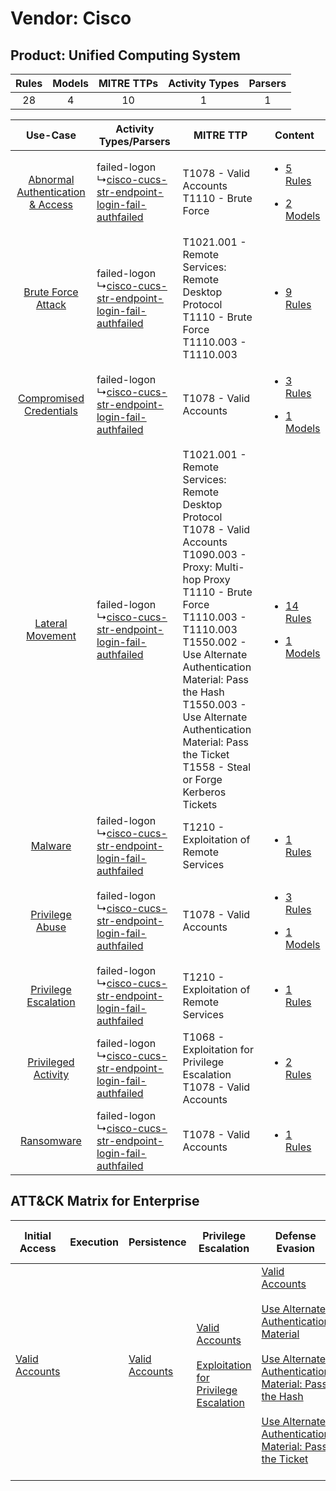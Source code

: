 Vendor: Cisco
=============
Product: Unified Computing System
---------------------------------
| Rules | Models | MITRE TTPs | Activity Types | Parsers |
|:-----:|:------:|:----------:|:--------------:|:-------:|
|  28   |   4    |     10     |       1        |    1    |

|    Use-Case    | Activity Types/Parsers    | MITRE TTP    | Content    |
|:----:| ---- | ---- | ---- |
| [Abnormal Authentication & Access](../../../UseCases/uc_abnormal_authentication_&_access.md) |  failed-logon<br> ↳[cisco-cucs-str-endpoint-login-fail-authfailed](Ps/pC_ciscocucsstrendpointloginfailauthfailed.md)<br> | T1078 - Valid Accounts<br>T1110 - Brute Force<br>    | [<ul><li>5 Rules</li></ul><ul><li>2 Models</li></ul>](RM/r_m_cisco_unified_computing_system_Abnormal_Authentication_&_Access.md) |
|    [Brute Force Attack](../../../UseCases/uc_brute_force_attack.md)    |  failed-logon<br> ↳[cisco-cucs-str-endpoint-login-fail-authfailed](Ps/pC_ciscocucsstrendpointloginfailauthfailed.md)<br> | T1021.001 - Remote Services: Remote Desktop Protocol<br>T1110 - Brute Force<br>T1110.003 - T1110.003<br>    | [<ul><li>9 Rules</li></ul>](RM/r_m_cisco_unified_computing_system_Brute_Force_Attack.md)    |
|          [Compromised Credentials](../../../UseCases/uc_compromised_credentials.md)          |  failed-logon<br> ↳[cisco-cucs-str-endpoint-login-fail-authfailed](Ps/pC_ciscocucsstrendpointloginfailauthfailed.md)<br> | T1078 - Valid Accounts<br>    | [<ul><li>3 Rules</li></ul><ul><li>1 Models</li></ul>](RM/r_m_cisco_unified_computing_system_Compromised_Credentials.md)          |
|    [Lateral Movement](../../../UseCases/uc_lateral_movement.md)    |  failed-logon<br> ↳[cisco-cucs-str-endpoint-login-fail-authfailed](Ps/pC_ciscocucsstrendpointloginfailauthfailed.md)<br> | T1021.001 - Remote Services: Remote Desktop Protocol<br>T1078 - Valid Accounts<br>T1090.003 - Proxy: Multi-hop Proxy<br>T1110 - Brute Force<br>T1110.003 - T1110.003<br>T1550.002 - Use Alternate Authentication Material: Pass the Hash<br>T1550.003 - Use Alternate Authentication Material: Pass the Ticket<br>T1558 - Steal or Forge Kerberos Tickets<br> | [<ul><li>14 Rules</li></ul><ul><li>1 Models</li></ul>](RM/r_m_cisco_unified_computing_system_Lateral_Movement.md)    |
|    [Malware](../../../UseCases/uc_malware.md)    |  failed-logon<br> ↳[cisco-cucs-str-endpoint-login-fail-authfailed](Ps/pC_ciscocucsstrendpointloginfailauthfailed.md)<br> | T1210 - Exploitation of Remote Services<br>    | [<ul><li>1 Rules</li></ul>](RM/r_m_cisco_unified_computing_system_Malware.md)    |
|    [Privilege Abuse](../../../UseCases/uc_privilege_abuse.md)    |  failed-logon<br> ↳[cisco-cucs-str-endpoint-login-fail-authfailed](Ps/pC_ciscocucsstrendpointloginfailauthfailed.md)<br> | T1078 - Valid Accounts<br>    | [<ul><li>3 Rules</li></ul><ul><li>1 Models</li></ul>](RM/r_m_cisco_unified_computing_system_Privilege_Abuse.md)    |
|    [Privilege Escalation](../../../UseCases/uc_privilege_escalation.md)    |  failed-logon<br> ↳[cisco-cucs-str-endpoint-login-fail-authfailed](Ps/pC_ciscocucsstrendpointloginfailauthfailed.md)<br> | T1210 - Exploitation of Remote Services<br>    | [<ul><li>1 Rules</li></ul>](RM/r_m_cisco_unified_computing_system_Privilege_Escalation.md)    |
|    [Privileged Activity](../../../UseCases/uc_privileged_activity.md)    |  failed-logon<br> ↳[cisco-cucs-str-endpoint-login-fail-authfailed](Ps/pC_ciscocucsstrendpointloginfailauthfailed.md)<br> | T1068 - Exploitation for Privilege Escalation<br>T1078 - Valid Accounts<br>    | [<ul><li>2 Rules</li></ul>](RM/r_m_cisco_unified_computing_system_Privileged_Activity.md)    |
|    [Ransomware](../../../UseCases/uc_ransomware.md)    |  failed-logon<br> ↳[cisco-cucs-str-endpoint-login-fail-authfailed](Ps/pC_ciscocucsstrendpointloginfailauthfailed.md)<br> | T1078 - Valid Accounts<br>    | [<ul><li>1 Rules</li></ul>](RM/r_m_cisco_unified_computing_system_Ransomware.md)    |

ATT&CK Matrix for Enterprise
----------------------------
| Initial Access                                                      | Execution | Persistence                                                         | Privilege Escalation                                                                                                                                          | Defense Evasion                                                                                                                                                                                                                                                                                                                                                                           | Credential Access                                                                                                                                    | Discovery | Lateral Movement                                                                                                                                                                                                                                                                                                                                    | Collection | Command and Control                                                                                                                       | Exfiltration | Impact |
| ------------------------------------------------------------------- | --------- | ------------------------------------------------------------------- | ------------------------------------------------------------------------------------------------------------------------------------------------------------- | ----------------------------------------------------------------------------------------------------------------------------------------------------------------------------------------------------------------------------------------------------------------------------------------------------------------------------------------------------------------------------------------- | ---------------------------------------------------------------------------------------------------------------------------------------------------- | --------- | --------------------------------------------------------------------------------------------------------------------------------------------------------------------------------------------------------------------------------------------------------------------------------------------------------------------------------------------------- | ---------- | ----------------------------------------------------------------------------------------------------------------------------------------- | ------------ | ------ |
| [Valid Accounts](https://attack.mitre.org/techniques/T1078)<br><br> |           | [Valid Accounts](https://attack.mitre.org/techniques/T1078)<br><br> | [Valid Accounts](https://attack.mitre.org/techniques/T1078)<br><br>[Exploitation for Privilege Escalation](https://attack.mitre.org/techniques/T1068)<br><br> | [Valid Accounts](https://attack.mitre.org/techniques/T1078)<br><br>[Use Alternate Authentication Material](https://attack.mitre.org/techniques/T1550)<br><br>[Use Alternate Authentication Material: Pass the Hash](https://attack.mitre.org/techniques/T1550/002)<br><br>[Use Alternate Authentication Material: Pass the Ticket](https://attack.mitre.org/techniques/T1550/003)<br><br> | [Brute Force](https://attack.mitre.org/techniques/T1110)<br><br>[Steal or Forge Kerberos Tickets](https://attack.mitre.org/techniques/T1558)<br><br> |           | [Exploitation of Remote Services](https://attack.mitre.org/techniques/T1210)<br><br>[Remote Services](https://attack.mitre.org/techniques/T1021)<br><br>[Use Alternate Authentication Material](https://attack.mitre.org/techniques/T1550)<br><br>[Remote Services: Remote Desktop Protocol](https://attack.mitre.org/techniques/T1021/001)<br><br> |            | [Proxy: Multi-hop Proxy](https://attack.mitre.org/techniques/T1090/003)<br><br>[Proxy](https://attack.mitre.org/techniques/T1090)<br><br> |              |        |